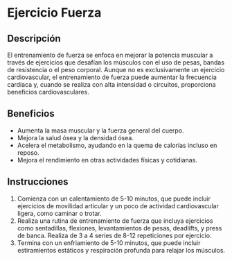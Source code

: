 # Ejercicio Fuerza

## Descripción
El entrenamiento de fuerza se enfoca en mejorar la potencia muscular a través de ejercicios que desafían los músculos con el uso de pesas, bandas de resistencia o el peso corporal. Aunque no es exclusivamente un ejercicio cardiovascular, el entrenamiento de fuerza puede aumentar la frecuencia cardíaca y, cuando se realiza con alta intensidad o circuitos, proporciona beneficios cardiovasculares.

## Beneficios
- Aumenta la masa muscular y la fuerza general del cuerpo.
- Mejora la salud ósea y la densidad ósea.
- Acelera el metabolismo, ayudando en la quema de calorías incluso en reposo.
- Mejora el rendimiento en otras actividades físicas y cotidianas.

## Instrucciones
1. Comienza con un calentamiento de 5-10 minutos, que puede incluir ejercicios de movilidad articular y un poco de actividad cardiovascular ligera, como caminar o trotar.
2. Realiza una rutina de entrenamiento de fuerza que incluya ejercicios como sentadillas, flexiones, levantamientos de pesas, deadlifts, y press de banca. Realiza de 3 a 4 series de 8-12 repeticiones por ejercicio.
3. Termina con un enfriamiento de 5-10 minutos, que puede incluir estiramientos estáticos y respiración profunda para relajar los músculos.